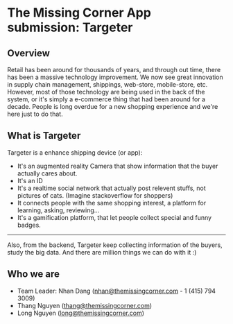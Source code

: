 # The Missing Corner App submission: Targeter

## Overview
Retail has been around for thousands of years, and through out time, there has been a massive technology improvement. We now see great innovation in supply chain management, shippings, web-store, mobile-store, etc. However, most of those technology are being used in the back of the system, or it's simply a e-commerce thing that had been around for a decade. People is long overdue for a new shopping experience and we're here just to do that.

## What is Targeter
Targeter is a enhance shipping device (or app):
* It's an augmented reality Camera that show information that the buyer actually cares about. 
* It's an ID
* It's a realtime social network that actually post relevent stuffs, not pictures of cats. (Imagine stackoverflow for shoppers)
* It connects people with the same shopping interest, a platform for learning, asking, reviewing...
* It's a gamification platform, that let people collect special and funny badges.
___
Also, from the backend, Targeter keep collecting information of the buyers, study the big data. And there are million things we can do with it :) 

## Who we are
* Team Leader: Nhan Dang (nhan@themissingcorner.com - 1 (415) 794 3009)
* Thang Nguyen (thang@themissingcorner.com)
* Long Nguyen (long@themissingcorner.com)
